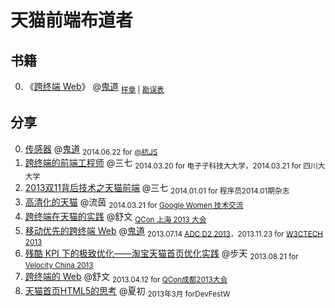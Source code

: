 # 天猫前端布道者

## 书籍

0. 《[跨终端 Web](http://www.amazon.cn/dp/B00L2IAC1Q)》 @[鬼道][luics]  <sub>[样章](http://tmallfe.github.io/slide/cross-end-web-chapter1.pdf) | [勘误表](https://github.com/luics/luics.github.com/issues/13)</sub>

## 分享

0. [传感器](http://luics.github.io/demo/hybrid-api/hangjs) @[鬼道][luics] <sub>2014.06.22 for [@杭JS](http://2014.jsconf.cn/#schedule)</sub> 
0. [跨终端的前端工程师](http://tmallfe.github.io/slide/cross-end-fe.pdf) @三七 <sub>2014.03.20 for 电⼦子科技⼤大学，2014.03.21 for 四川⼤大学</sub>
0. [2013双11背后技术之天猫前端](http://tmallfe.github.io/slide/2013.11.11-tmall-f2e.pdf) @三七 <sub>2014.01.01 for 程序员2014.01期杂志</sub>
0. [高清化的天猫](http://tmallfe.github.io/slide/hd-tmall-googlewomen.pdf)  @流茵 <sub>2014.03.21 for [Google Women 技术交流](https://developers.google.com/women-techmakers/)</sub>
0. [跨终端在天猫的实践](http://tmallfe.github.io/slide/cross-end-web-in-tmall.pdf) @舒文 <sub>[QCon 上海 2013 大会](http://2013.qconshanghai.com/user/537)</sub>
0. [移动优先的跨终端 Web](http://luics.github.io/demo/cew-w3ctech-1311/) @[鬼道][luics] <sub>2013.07.14 [ADC D2 2013](http://adc.alibabatech.org/carnival/schedule#14th#ued1)，2013.11.23 for [W3CTECH 2013](http://www.w3ctech.com/event/32) </sub> 
0. [残酷 KPI 下的极致优化——淘宝天猫首页优化实践](http://velocity.oreilly.com.cn/2013/) @步天 <sub>2013.08.21 for [Velocity China 2013](http://velocity.oreilly.com.cn/2013/)</sub>
0. [跨终端的 Web](http://tmallfe.github.io/slide/cross-end-web-Qcon2013.key) @舒文 <sub>2013.04.12 for [QCon成都2013大会](http://www.qconchengdu.com/track04.html)</sub>   
0. [天猫首页HTML5的思考](http://tmallfe.github.io/slide/tmall-html5.ppt ) @夏初 <sub>2013年3月 forDevFestW</sub>

[luics]: http://weibo.com/luics